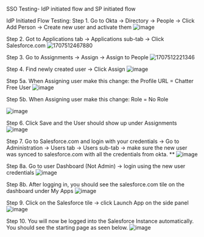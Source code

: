 SSO Testing- IdP initiated flow and SP initiated flow


IdP Initiated Flow Testing:
Step 1. Go to Okta -> Directory -> People -> Click Add Person -> Create new user and activate them 
![image](https://github.com/user-attachments/assets/c4d2e72d-277b-4623-8acc-0d76d90534ba)

Step 2. Got to Applications tab -> Applications sub-tab -> Click Salesforce.com
![1707512467880](https://github.com/user-attachments/assets/9278a5c3-e2dd-4953-aec5-dc2acc22326e)

Step 3. Go to Assignments -> Assign -> Assign to People
![1707512221346](https://github.com/user-attachments/assets/596a33f5-0d54-49c9-8607-eb35f0793ba7)

Step 4. Find newly created user -> Click Assign
![image](https://github.com/user-attachments/assets/8ade1646-2a17-43a6-acf6-ce70fac76dc6)

Step 5a. When Assigning user make this change: the Profile URL = Chatter Free User 
![image](https://github.com/user-attachments/assets/61af9849-8729-42df-a138-14111413a24a)

Step 5b. When Assigning user make this change: Role = No Role

![image](https://github.com/user-attachments/assets/1aedcda8-1531-4525-841b-4215594ca9be)

Step 6. Click Save and the User should show up under Assignments 
![image](https://github.com/user-attachments/assets/acc3dc02-0350-4774-87c3-03687f67b802)

Step 7. Go to Salesforce.com and login with your credentials -> Go to Administration -> Users tab  -> Users sub-tab -> make sure the new user was synced to salesforce.com with all the credentials from okta. **
![image](https://github.com/user-attachments/assets/3126d4bd-ba45-4483-aa67-e0c70370fd2d)

Step 8a. Go to user Dashboard (Not Admin) -> login using the new user credentials
![image](https://github.com/user-attachments/assets/e9e6f0fe-e423-4c6d-960f-6984d196e1d8)

Step 8b. After logging in, you should see the salesforce.com tile on the dashboard under My Apps
![image](https://github.com/user-attachments/assets/941c888a-e4ee-4f8a-9c70-37aebe3aec3d)

Step 9. Click on the Salesforce tile -> click Launch App on the side panel
![image](https://github.com/user-attachments/assets/52c8b5a9-c199-4be8-9acc-68da64647434)


Step 10. You will now be logged into the Salesforce Instance automatically. You should see the starting page as seen below.
![image](https://github.com/user-attachments/assets/e24db6e6-97c3-4130-bfbb-036872e9634c)


